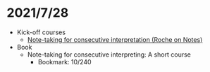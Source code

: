 # 2021/7/28
- Kick-off courses
  - [Note-taking for consecutive interpretation (Roche on Notes)](https://www.youtube.com/watch?v=1Z-AmvDMDN8)
- Book
  - Note-taking for consecutive interpreting: A short course
    - Bookmark: 10/240